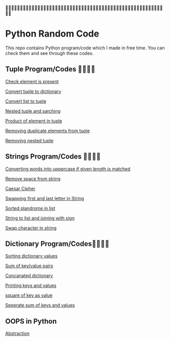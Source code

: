 👨‍💻🧬👨‍💻🧬👨‍💻🧬👨‍💻🧬👨‍💻🧬👨‍💻🧬👨‍💻🧬👨‍💻🧬👨‍💻🧬👨‍💻🧬👨‍💻🧬👨‍💻🧬👨‍💻🧬👨‍💻🧬👨‍💻🧬👨‍💻🧬👨‍💻🧬👨‍💻🧬👨‍💻
# Python Random Code

This repo contains Python program/code which I made in free time. You can check them and see through these codes.


## Tuple Program/Codes 👨‍💻👩‍💻

[Check element is present](https://github.com/LemonShot/PythonRandonCodes/blob/main/Tuple%20Programs/check%20element%20is%20present.py)

[Convert tuple to dictionary](https://github.com/LemonShot/PythonRandonCodes/blob/main/Tuple%20Programs/convert%20tuple%20to%20dictionary.py)

[Convert list to tuple](https://github.com/LemonShot/PythonRandonCodes/blob/main/Tuple%20Programs/list%20to%20tuple.py)

[Nested tuple and sarching](https://https://github.com/LemonShot/PythonRandonCodes/blob/main/Tuple%20Programs/nested%20tuple%20and%20seraching.py)

[Product of element in tuple](https://https://github.com/LemonShot/PythonRandonCodes/blob/main/Tuple%20Programs/product%20of%20element%20in%20tuple.py)

[Removing duplicate elements from tuple](https://github.com/LemonShot/PythonRandonCodes/blob/main/Tuple%20Programs/q1_duplicate.py)

[Removing nested tuple](https://github.com/LemonShot/PythonRandonCodes/blob/main/Tuple%20Programs/removing%20nested%20tuple%20from%20tuple.py)



## Strings Program/Codes 👨‍💻👩‍💻

[Converting words into uppercase if given length is matched](https://github.com/LemonShot/PythonRandonCodes/blob/main/string/converting%20words%20into%20uppercase%20if%20given%20length%20is%20matched.py)

[Remove space from string](https://github.com/LemonShot/PythonRandonCodes/blob/main/string/remove%20space%20from%20string.py)

[Caesar Cipher](https://github.com/LemonShot/PythonRandonCodes/blob/main/string/ceaser%20cypher.py)

[Swapping first and last letter in String](https://github.com/LemonShot/PythonRandonCodes/blob/main/string/swapping%20first%20and%20last%20letter.py)

[Sorted plandrome in list](https://github.com/LemonShot/PythonRandonCodes/blob/main/string/sorted%20plandrome%20in%20list.py)

[String to list and joining with sign](https://github.com/LemonShot/PythonRandonCodes/blob/main/string/string%20to%20list%20and%20joining%20with%20sign.py)

[Swap character in string](https://github.com/LemonShot/PythonRandonCodes/blob/main/string/swap%20char%20in%20string.py)

  
## Dictionary Program/Codes👨‍💻👩‍💻

[Sorting dictionary values](https://github.com/LemonShot/PythonRandonCodes/blob/main/dictionary/sorting%20dictionary%20values.py)

[Sum of key/value pairs](https://github.com/LemonShot/PythonRandonCodes/blob/main/dictionary/sun%20of%20key%20value%20pairs.py)

[Concanated dictionary](https://github.com/LemonShot/PythonRandonCodes/blob/main/dictionary/concanated%20dictionary.py)

[Printing keys and values](https://github.com/LemonShot/PythonRandonCodes/blob/main/dictionary/printing%20keys%20and%20values.py)

[square of key as value](https://github.com/LemonShot/PythonRandonCodes/blob/main/dictionary/square%20of%20key%20as%20value.py)

[Seperate sum of keys and values](https://github.com/LemonShot/PythonRandonCodes/blob/main/dictionary/sum%20of%20keys%20and%20values.py)

## OOPS in Python 

[Abstraction]()
